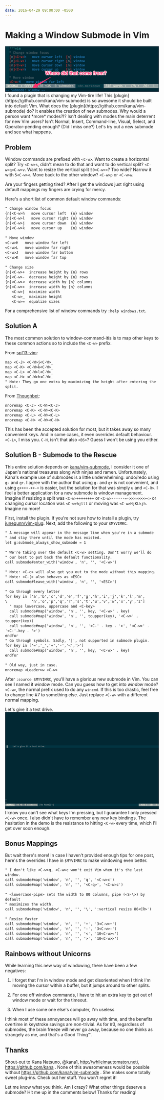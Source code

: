 ```yaml
---
date: 2016-04-29 09:00:00 -0500
---
```

# Making a Window Submode in Vim
<img src="/images/window-mode-feature.png" alt='Header Image' />
I found a plugin that is changing my Vim-tire life! This
[plugin](https://github.com/kana/vim-submode) is so awesome it should be
built into default Vim. What does the [plugin](https://github.com/kana/vim-submode)
do? It enables the creation of new submodes. Why would a person want *more* modes?!?
Isn't dealing with modes the main deterrent for new Vim users? Isn't Normal,
Insert, Command-line, Visual, Select, and Operator-pending enough? (Did I miss one?)
Let's try out a new submode and see what happens.
<!-- more -->

## Problem
Window commands are prefixed with `<C-w>`. Want to create a horizontal split?
Try `<C-w>s`, didn't mean to do that and want to do vertical split? `<C-w>q<C-w>v`.
Want to resize the vertical split `50<C-w>>`? Too wide? Narrow it with `5<C-w><`.
Move back to the other window? `<C-w>p` or `<C-w>w`.

Are your fingers getting tired? After I get the windows just right using default
mappings my fingers are crying for mercy.

Here's a short list of common default window commands:
```vim
" Change window focus
{n}<C-w>h   move cursor left  {n} window
{n}<C-w>l   move cursor right {n} window
{n}<C-w>j   move cursor down  {n} window
{n}<C-w>k   move cursor up    {n} window

" Move window
<C-w>H   move window far left
<C-w>L   move window far right
<C-w>J   move window far bottom
<C-w>K   move window far top

" Change size
{n}<C-w>+  increase height by {n} rows
{n}<C-w>-  decrease height by {n} rows
{n}<C-w><  decrease width by {n} columns
{n}<C-w>>  increase width by {n} columns
   <C-w>|  maximize width
   <C-w>_  maximize height
   <C-w>=  equalize sizes
```

For a comprehensive list of window commands try `:help windows.txt`.

## Solution A
The most common solution to window-command-itis is to map other keys to these
common actions so to include the `<C-w>` prefix.

From [spf13-vim](https://github.com/spf13/spf13-vim/blob/3.0/.vimrc):
```vim
map <C-J> <C-W>j<C-W>_
map <C-K> <C-W>k<C-W>_
map <C-L> <C-W>l<C-W>_
map <C-H> <C-W>h<C-W>_
" Note: They go one extra by maximizing the height after entering the split.
```

From [Thoughbot](https://robots.thoughtbot.com/vim-splits-move-faster-and-more-naturally):
```vim
nnoremap <C-J> <C-W><C-J>
nnoremap <C-K> <C-W><C-K>
nnoremap <C-L> <C-W><C-L>
nnoremap <C-H> <C-W><C-H>
```

This has been the accepted solution for most, but it takes away so many
convenient keys. And in some cases, it even overrides default behaviour.
`<C-L>`, I miss you. `C-H`, isn't that also `<BS>`? Guess I won't be using
you either.

## Solution B - Submode to the Rescue
This entire solution depends on [kana/vim-submode](https://github.com/kana/vim-submode.git),
I consider it one of Japan's national treasures along with ninjas and ramen.
Unfortunately, Kana's example use of submodes is a little underwhelming:
undo/redo using `g-` and `g+`. I agree with the author that using `g-` and
`g+` is not convenient, and using `g++++-++-+` is easier, but the solution
for that was simply `u` and `<C-R>`. I feel a better application for a new
submode is window management. Imagine if resizing a split was `<C-w>++++++++`
or `<C-w>------=->>>>>>>><>` or changing cursor location was `<C-w>hjlll`
or moving was `<C-w>HjKLkjh`. Imagine no more!

First, install the plugin. If you're not sure how to install a plugin, try
[junegunn/vim-plug](https://github.com/junegunn/vim-plug). Next, add the
following to your `$MYVIMRC`.

```vim
" A message will appear in the message line when you're in a submode
" and stay there until the mode has existed.
let g:submode_always_show_submode = 1

" We're taking over the default <C-w> setting. Don't worry we'll do
" our best to put back the default functionality.
call submode#enter_with('window', 'n', '', '<C-w>')

" Note: <C-c> will also get you out to the mode without this mapping.
" Note: <C-[> also behaves as <ESC>
call submode#leave_with('window', 'n', '', '<ESC>')

" Go through every letter
for key in ['a','b','c','d','e','f','g','h','i','j','k','l','m',
\           'n','o','p','q','r','s','t','u','v','w','x','y','z']
  " maps lowercase, uppercase and <C-key>
  call submode#map('window', 'n', '', key, '<C-w>' . key)
  call submode#map('window', 'n', '', toupper(key), '<C-w>' . toupper(key))
  call submode#map('window', 'n', '', '<C-' . key . '>', '<C-w>' . '<C-'.key . '>')
endfor
" Go through symbols. Sadly, '|', not supported in submode plugin.
for key in ['=','_','+','-','<','>']
  call submode#map('window', 'n', '', key, '<C-w>' . key)
endfor

" Old way, just in case.
nnoremap <Leader>w <C-w>
```

After `:source $MYVIMRC`, you'll have a glorious new submode in Vim.
You can see I named it *window* mode. Can you guess how to get into *window* mode?
`<C-w>`, the normal prefix used to do any `wincmd`. If this is too drastic, feel
free to change line #7 to something else. Just replace `<C-w>` with a different
normal mapping.

Let's give it a test drive.
<img src="/images/window-submode.gif" alt='window mode in action' />
I know you can't see what keys I'm pressing, but I guarantee I only pressed
`<C-w>` once. I also didn't have to remember any new key bindings. The
hesitation in the demo is the resistance to hitting `<C-w>` every time, which
I'll get over soon enough.

## Bonus Mappings
But wait there's more! In case I haven't provided enough tips for one post,
here's the overrides I have in `$MYVIMRC` to make windowing even better.

```vim
" I don't like <C-w>q, <C-w>c won't exit Vim when it's the last window.
call submode#map('window', 'n', '', 'q', '<C-w>c')
call submode#map('window', 'n', '', '<C-q>', '<C-w>c')

" <lowercase-pipe> sets the width to 80 columns, pipe (<S-\>) by default
" maximizes the width.
call submode#map('window', 'n', '', '\', ':vertical resize 80<CR>')

" Resize faster
call submode#map('window', 'n', '', '+', '3<C-w>+')
call submode#map('window', 'n', '', '-', '3<C-w>-')
call submode#map('window', 'n', '', '<', '10<C-w><')
call submode#map('window', 'n', '', '>', '10<C-w>>')
```

## Rainbows without Unicorns
While learning this new way of windowing, there have been a few negatives:

1. I forget that I'm in window mode and get disoriented when I think I'm moving
   the cursor within a buffer, but it jumps around to other splits.

2. For one off window commands, I have to hit an extra key to get out of window
   mode or wait for the timeout.

3. When I use some one else's computer, I'm useless.

I think most of these annoyances will go away with time, and the benefits
overtime in keystroke savings are non-trivial. As for #3, regardless of submodes,
the brain freeze will never go away, because no one thinks as strangely as me,
and that's a Good Thing™.

## Thanks
Shout-out to Kana Natsuno, @kana1, http://whileimautomaton.net/, https://github.com/kana . None
of this awesomeness would be possible without https://github.com/kana/vim-submode . She
makes some totally sweet plug-ins. Check out her stuff. You won't regret it!

Let me know what you think. Am I crazy? What other things deserve a submode?
Hit me up in the comments below! Thanks for reading!

